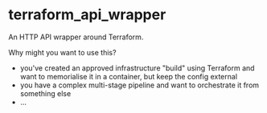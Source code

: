 # terraform_api_wrapper
An HTTP API wrapper around Terraform. 

Why might you want to use this?
- you've created an approved infrastructure "build" using Terraform and want to memorialise it in a container, but keep the config external
- you have a complex multi-stage pipeline and want to orchestrate it from something else
- ...